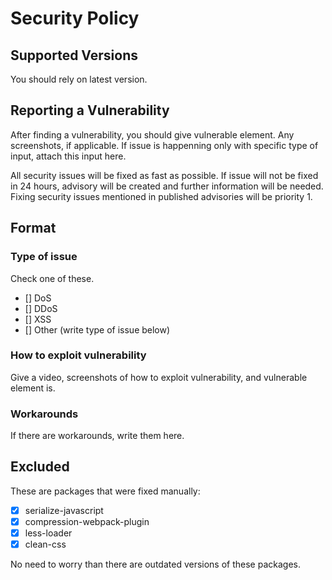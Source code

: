 # Security Policy

## Supported Versions

You should rely on latest version.

## Reporting a Vulnerability

After finding a vulnerability,
you should give vulnerable element.
Any screenshots, if applicable.
If issue is happenning only
with specific type of input,
attach this input here. 

All security issues will
be fixed as fast as possible.
If issue will not be fixed
in 24 hours, advisory will
be created and further information
will be needed. Fixing security
issues mentioned in published
advisories will be priority 1.

## Format

### Type of issue
Check one of these.
- [] DoS
- [] DDoS
- [] XSS
- [] Other (write type of issue below)

### How to exploit vulnerability
Give a video, screenshots
of how to exploit vulnerability,
and vulnerable element is.

### Workarounds
If there are workarounds,
write them here.

## Excluded
These are packages that were
fixed manually: 
- [x] serialize-javascript
- [x] compression-webpack-plugin
- [x] less-loader
- [x] clean-css

No need to worry than 
there are outdated versions
of these packages.

